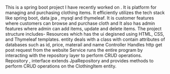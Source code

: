 This is a spring boot project I have recently worked on . It is  platform for managing and purchasing clothing items. It efficiently utilizes the tech stack like spring boot, data jpa , mysql and thymeleaf.
 It is customer features where customers can browse and purchase cloth and It also has admin features where admin can add items, update and delete items.
The project structure includes-
Resources which has the ui degisned using HTML, CSS, and Thymeleaf templates.
entity deals with a class with contain attributes of databases such as id, price, materail and name
Controller Handles http get post request from the website
Service runs the entire program by interacting with the repository layer to perform CRUD operations.
Repository , interface extends JpaRepository and provides methods to perform CRUD operations on the ClothingItem entity.
